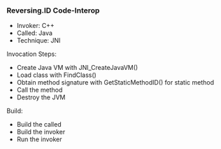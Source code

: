 ### Reversing.ID Code-Interop
* Invoker: C++
* Called: Java
* Technique: JNI

Invocation Steps:
- Create Java VM with JNI_CreateJavaVM()
- Load class with FindClass()
- Obtain method signature with GetStaticMethodID() for static method
- Call the method
- Destroy the JVM

Build:
- Build the called
- Build the invoker
- Run the invoker